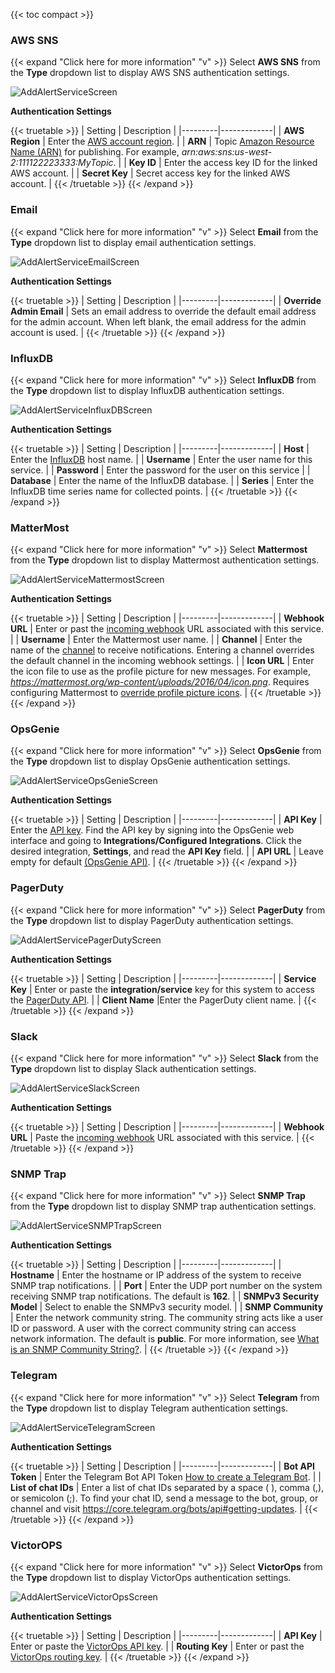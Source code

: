 &NewLine;

{{< toc compact >}}

### AWS SNS
{{< expand "Click here for more information" "v" >}}
Select **AWS SNS** from the **Type** dropdown list to display AWS SNS authentication settings.

![AddAlertServiceScreen](/images/SCALE/SystemSettings/AddAlertServiceScreen.png "Add Alert Service")

**Authentication Settings**

{{< truetable >}}
| Setting | Description |
|---------|-------------|
| **AWS Region** | Enter the [AWS account region](https://docs.aws.amazon.com/sns/latest/dg/sms_supported-countries.html). |
| **ARN** | Topic [Amazon Resource Name (ARN)](https://docs.aws.amazon.com/sns/latest/dg/CreateTopic.html) for publishing. For example, *arn:aws:sns:us-west-2:111122223333:MyTopic*. |
| **Key ID** | Enter the access key ID for the linked AWS account. |
| **Secret Key** | Secret access key for the linked AWS account. |
{{< /truetable >}}
{{< /expand >}}

### Email
{{< expand "Click here for more information" "v" >}}
Select **Email** from the **Type** dropdown list to display email authentication settings.

![AddAlertServiceEmailScreen](/images/SCALE/SystemSettings/AddAlertServiceEmailScreen.png "Add Email Alert Service")

**Authentication Settings**

{{< truetable >}}
| Setting | Description |
|---------|-------------|
| **Override Admin Email** | Sets an email address to override the default email address for the admin account. When left blank, the email address for the admin account is used. |
{{< /truetable >}}
{{< /expand >}}

### InfluxDB
{{< expand "Click here for more information" "v" >}}
Select **InfluxDB** from the **Type** dropdown list to display InfluxDB authentication settings.  

![AddAlertServiceInfluxDBScreen](/images/SCALE/SystemSettings/AddAlertServiceInfluxDBScreen.png "Add InfluxDB Alert Service")

**Authentication Settings**

{{< truetable >}}
| Setting | Description |
|---------|-------------|
| **Host** | Enter the [InfluxDB](https://docs.influxdata.com/influxdb/) host name.  |
| **Username** | Enter the user name for this service. |
| **Password** | Enter the password for the user on this service |
| **Database** | Enter the name of the InfluxDB database. |
| **Series** | Enter the InfluxDB time series name for collected points. |
{{< /truetable >}}
{{< /expand >}}

### MatterMost
{{< expand "Click here for more information" "v" >}}
Select **Mattermost** from the **Type** dropdown list to display Mattermost authentication settings.  

![AddAlertServiceMattermostScreen](/images/SCALE/SystemSettings/AddAlertServiceMattermostScreen.png "Add Mattermost Alert Service")

**Authentication Settings**

{{< truetable >}}
| Setting | Description |
|---------|-------------|
| **Webhook URL** | Enter or past the [incoming webhook](https://docs.mattermost.com/developer/webhooks-incoming.html) URL associated with this service.  |
| **Username** | Enter the Mattermost user name. |
| **Channel** | Enter the name of the [channel](https://docs.mattermost.com/guides/channels.html#work-with-channels) to receive notifications. Entering a channel overrides the default channel in the incoming webhook settings. |
| **Icon URL** | Enter the icon file to use as the profile picture for new messages. For example, *https://mattermost.org/wp-content/uploads/2016/04/icon.png*. Requires configuring Mattermost to [override profile picture icons](https://docs.mattermost.com/configure/configuration-settings.html#enable-integrations-to-override-profile-picture-icons). |
{{< /truetable >}}
{{< /expand >}}

### OpsGenie
{{< expand "Click here for more information" "v" >}}
Select **OpsGenie** from the **Type** dropdown list to display OpsGenie authentication settings.  

![AddAlertServiceOpsGenieScreen](/images/SCALE/SystemSettings/AddAlertServiceOpsGenieScreen.png "Add OpsGenie Alert Service")

**Authentication Settings**

{{< truetable >}}
| Setting | Description |
|---------|-------------|
| **API Key** | Enter the [API key](https://docs.opsgenie.com/v1.0/docs/api-integration). Find the API key by signing into the OpsGenie web interface and going to **Integrations/Configured Integrations**. Click the desired integration, **Settings**, and read the **API Key** field. |
| **API URL** | Leave empty for default [(OpsGenie API)](https://docs.opsgenie.com/docs/migration-guide-for-alert-rest-api). |
{{< /truetable >}}
{{< /expand >}}

### PagerDuty
{{< expand "Click here for more information" "v" >}}
Select **PagerDuty** from the **Type** dropdown list to display PagerDuty authentication settings.  

![AddAlertServicePagerDutyScreen](/images/SCALE/SystemSettings/AddAlertServicePagerDutyScreen.png "Add PagerDuty Alert Service")

**Authentication Settings**

{{< truetable >}}
| Setting | Description |
|---------|-------------|
| **Service Key** | Enter or paste the **integration/service** key for this system to access the [PagerDuty API](https://v2.developer.pagerduty.com/v2/docs/events-api).  |
| **Client Name** |Enter the PagerDuty client name. |
{{< /truetable >}}
{{< /expand >}}

### Slack
{{< expand "Click here for more information" "v" >}}
Select **Slack** from the **Type** dropdown list to display Slack authentication settings.  

![AddAlertServiceSlackScreen](/images/SCALE/SystemSettings/AddAlertServiceSlackScreen.png "Add Slack Alert Service")

**Authentication Settings**

{{< truetable >}}
| Setting | Description |
|---------|-------------|
| **Webhook URL** | Paste the [incoming webhook](https://api.slack.com/incoming-webhooks) URL associated with this service. |
{{< /truetable >}}
{{< /expand >}}

### SNMP Trap
{{< expand "Click here for more information" "v" >}}
Select **SNMP Trap** from the **Type** dropdown list to display SNMP trap authentication settings.  

![AddAlertServiceSNMPTrapScreen](/images/SCALE/SystemSettings/AddAlertServiceSNMPTrapScreen.png "Add SNMP Trap Alert Service")

**Authentication Settings**

{{< truetable >}}
| Setting | Description |
|---------|-------------|
| **Hostname** | Enter the hostname or IP address of the system to receive SNMP trap notifications. |
| **Port** | Enter the UDP port number on the system receiving SNMP trap notifications. The default is **162**. |
| **SNMPv3 Security Model** | Select to enable the SNMPv3 security model. |
| **SNMP Community** | Enter the network community string. The community string acts like a user ID or password. A user with the correct community string can access network information. The default is **public**. For more information, see [What is an SNMP Community String?](https://community.helpsystems.com/knowledge-base/intermapper/snmp/snmp-community-strings/). |
{{< /truetable >}}
{{< /expand >}}

### Telegram
{{< expand "Click here for more information" "v" >}}
Select **Telegram** from the **Type** dropdown list to display Telegram authentication settings.  

![AddAlertServiceTelegramScreen](/images/SCALE/SystemSettings/AddAlertServiceTelegramScreen.png "Add Telegram Alert Service")

**Authentication Settings**

{{< truetable >}}
| Setting | Description |
|---------|-------------|
| **Bot API Token** | Enter the Telegram Bot API Token [How to create a Telegram Bot](https://core.telegram.org/bots#3-how-do-i-create-a-bot). |
| **List of chat IDs** | Enter a list of chat IDs separated by a space ( ), comma (,), or semicolon (;). To find your chat ID, send a message to the bot, group, or channel and visit https://core.telegram.org/bots/api#getting-updates. |
{{< /truetable >}}
{{< /expand >}}

### VictorOPS
{{< expand "Click here for more information" "v" >}}
Select **VictorOps** from the **Type** dropdown list to display VictorOps authentication settings.  

![AddAlertServiceVictorOpsScreen](/images/SCALE/SystemSettings/AddAlertServiceVictorOpsScreen.png "Add VictorOps Alert Service")

**Authentication Settings**

{{< truetable >}}
| Setting | Description |
|---------|-------------|
| **API Key** | Enter or paste the [VictorOps API key](https://help.victorops.com/knowledge-base/api/). |
| **Routing Key** | Enter or past the [VictorOps routing key](https://portal.victorops.com/public/api-docs.html). |
{{< /truetable >}}
{{< /expand >}}
